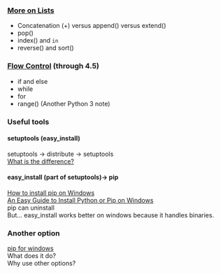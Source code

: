 ### [More on Lists](http://docs.python.org/2/tutorial/datastructures.html#more-on-lists)  
* Concatenation (+) versus append() versus extend()  
* pop()  
* index() and ```in```  
* reverse() and sort()  
  
### [Flow Control](http://docs.python.org/2/tutorial/controlflow.html) (through 4.5)
* if and else
* while
* for
* range() (Another Python 3 note)


### Useful tools
#### setuptools (easy_install)  
setuptools -> distribute -> setuptools  
[What is the difference?](http://stackoverflow.com/questions/6344076/differences-between-distribute-distutils-setuptools-and-distutils2/6522905#6522905)  
  
#### easy_install (part of setuptools)-> pip  
[How to install pip on Windows](http://stackoverflow.com/questions/4750806/how-to-install-pip-on-windows)  
[An Easy Guide to Install Python or Pip on Windows](http://arunrocks.com/guide-to-install-python-or-pip-on-windows/)  
pip can uninstall  
But... easy_install works better on windows because it handles binaries.  
  
### Another option  
[pip for windows](https://sites.google.com/site/pydatalog/python/pip-for-windows)  
What does it do?  
Why use other options?  
